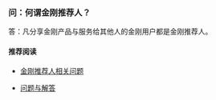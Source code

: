 ### 问：何谓金刚推荐人？
答：凡分享金刚产品与服务给其他人的金刚用户都是金刚推荐人。


#### 推荐阅读

- [金刚推荐人相关问题](https://a2zitpro.github.io/web/列表-金刚推荐人相关问题)

- [ 问题与解答 ](https://a2zitpro.github.io/web/问题与解答)
